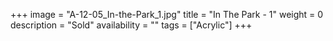 +++
image = "A-12-05_In-the-Park_1.jpg"
title = "In The Park - 1"
weight = 0
description = "Sold"
availability = ""
tags = ["Acrylic"]
+++
